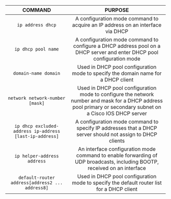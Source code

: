 |COMMAND|PURPOSE|
|:---:|:---:|
|`ip address dhcp`|A configuration mode command to acquire an IP address on an interface via DHCP| | |
|`ip dhcp pool name`|A configuration mode command to configure a DHCP address pool on a DHCP server and enter DHCP pool configuration mode| | |
|`domain-name domain`|Used in DHCP pool configuration mode to specify the domain name for a DHCP client| | |
|`network network-number [mask]`|Used in DHCP pool configuration mode to configure the network number and mask for a DHCP address pool primary or secondary subnet on a Cisco IOS DHCP server| | |
|`ip dhcp excluded-address ip-address [last-ip-address]`|A configuration mode command to specify IP addresses that a DHCP server should not assign to DHCP clients| | |
|`ip helper-address address`|An interface configuration mode command to enable forwarding of UDP broadcasts, including BOOTP, received on an interface| | |
|`default-router address[address2 ... address8]`|Used in DHCP pool configuration mode to specify the default router list for a DHCP client| | |
